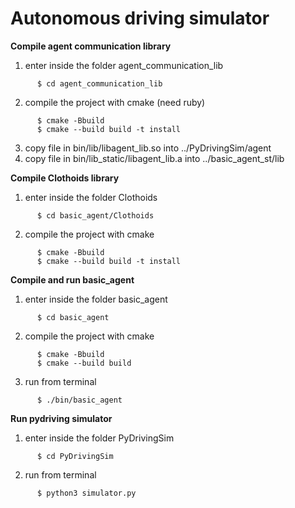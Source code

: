 # Autonomous driving simulator

**Compile agent communication library**

   1) enter inside the folder agent_communication_lib
```
      $ cd agent_communication_lib
```
   2) compile the project with cmake (need ruby)
```
      $ cmake -Bbuild
      $ cmake --build build -t install
```
   3) copy file in bin/lib/libagent_lib.so into ../PyDrivingSim/agent
   4) copy file in bin/lib_static/libagent_lib.a into ../basic_agent_st/lib

**Compile Clothoids library**

   1) enter inside the folder Clothoids
```
      $ cd basic_agent/Clothoids
```
   2) compile the project with cmake
```
      $ cmake -Bbuild
      $ cmake --build build -t install
```

**Compile and run basic_agent**

   1) enter inside the folder basic_agent
```
      $ cd basic_agent
```
   2) compile the project with cmake
```   
      $ cmake -Bbuild
      $ cmake --build build
```
   3) run from terminal
```
      $ ./bin/basic_agent
```

**Run pydriving simulator**

   1) enter inside the folder PyDrivingSim
```
      $ cd PyDrivingSim
```
   2) run from terminal
```
      $ python3 simulator.py
```